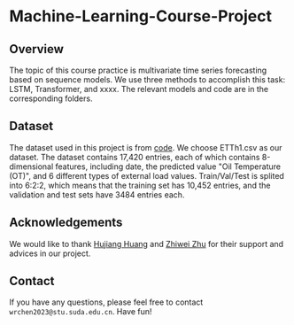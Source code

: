 # Machine-Learning-Course-Project

## Overview
The topic of this course practice is multivariate time series forecasting based on sequence models. We use three methods to accomplish this task: LSTM, Transformer, and xxxx. The relevant models and code are in the corresponding folders.
## Dataset
The dataset used in this project is from [code](https://github.com/zhouhaoyi/Informer2020). We choose ETTh1.csv as our dataset. The dataset contains 17,420 entries, each of which contains 8-dimensional features, including date, the predicted value "Oil Temperature (OT)", and 6 different types of external load values. Train/Val/Test is splited into 6:2:2, which means that the training set has 10,452 entries, and the validation and test sets have 3484 entries each.
## Acknowledgements
We would like to thank [Hujiang Huang](https://github.com/baizangchuan) and [Zhiwei Zhu](https://github.com/llzhuzw) for their support and advices in our project.
## Contact
If you have any questions, please feel free to contact `wrchen2023@stu.suda.edu.cn`. Have fun!
